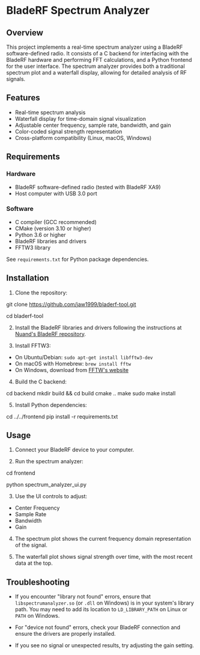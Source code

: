 # BladeRF Spectrum Analyzer

## Overview

This project implements a real-time spectrum analyzer using a BladeRF software-defined radio. It consists of a C backend for interfacing with the BladeRF hardware and performing FFT calculations, and a Python frontend for the user interface. The spectrum analyzer provides both a traditional spectrum plot and a waterfall display, allowing for detailed analysis of RF signals.

## Features

- Real-time spectrum analysis
- Waterfall display for time-domain signal visualization
- Adjustable center frequency, sample rate, bandwidth, and gain
- Color-coded signal strength representation
- Cross-platform compatibility (Linux, macOS, Windows)

## Requirements

### Hardware

- BladeRF software-defined radio (tested with BladeRF XA9)
- Host computer with USB 3.0 port

### Software

- C compiler (GCC recommended)
- CMake (version 3.10 or higher)
- Python 3.6 or higher
- BladeRF libraries and drivers
- FFTW3 library

See `requirements.txt` for Python package dependencies.

## Installation

1. Clone the repository:

git clone https://github.com/jaw1999/bladerf-tool.git

cd bladerf-tool

2. Install the BladeRF libraries and drivers following the instructions at [Nuand's BladeRF repository](https://github.com/Nuand/bladeRF).

3. Install FFTW3:
- On Ubuntu/Debian: `sudo apt-get install libfftw3-dev`
- On macOS with Homebrew: `brew install fftw`
- On Windows, download from [FFTW's website](http://www.fftw.org/install/windows.html)

4. Build the C backend:


cd backend
mkdir build && cd build
cmake ..
make
sudo make install

5. Install Python dependencies:

cd ../../frontend
pip install -r requirements.txt

## Usage

1. Connect your BladeRF device to your computer.

2. Run the spectrum analyzer:

cd frontend

python spectrum_analyzer_ui.py

3. Use the UI controls to adjust:
- Center Frequency
- Sample Rate
- Bandwidth
- Gain

4. The spectrum plot shows the current frequency domain representation of the signal.

5. The waterfall plot shows signal strength over time, with the most recent data at the top.

## Troubleshooting

- If you encounter "library not found" errors, ensure that `libspectrumanalyzer.so` (or `.dll` on Windows) is in your system's library path. You may need to add its location to `LD_LIBRARY_PATH` on Linux or `PATH` on Windows.

- For "device not found" errors, check your BladeRF connection and ensure the drivers are properly installed.

- If you see no signal or unexpected results, try adjusting the gain setting.

